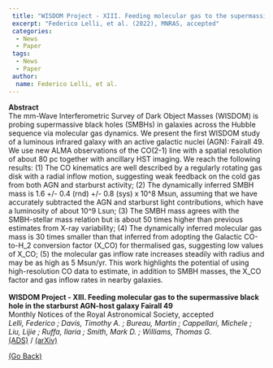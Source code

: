 ```yaml
---
 title: "WISDOM Project - XIII. Feeding molecular gas to the supermassive black hole in the starburst AGN-host galaxy Fairall 49"
 excerpt: "Federico Lelli, et al. (2022), MNRAS, accepted"
 categories:
  - News
  - Paper
 tags:
  - News
  - Paper
 author:
  name: Federico Lelli, et al.
---
```


<b>Abstract</b><br>
The mm-Wave Interferometric Survey of Dark Object Masses (WISDOM) is probing supermassive black holes (SMBHs) in galaxies across the Hubble sequence via molecular gas dynamics. We present the first WISDOM study of a luminous infrared galaxy with an active galactic nuclei (AGN): Fairall 49. We use new ALMA observations of the CO(2-1) line with a spatial resolution of about 80 pc together with ancillary HST imaging. We reach the following results: (1) The CO kinematics are well described by a regularly rotating gas disk with a radial inflow motion, suggesting weak feedback on the cold gas from both AGN and starburst activity; (2) The dynamically inferred SMBH mass is 1.6 +/- 0.4 (rnd) +/- 0.8 (sys) x 10^8 Msun, assuming that we have accurately subtracted the AGN and starburst light contributions, which have a luminosity of about 10^9 Lsun; (3) The SMBH mass agrees with the SMBH-stellar mass relation but is about 50 times higher than previous estimates from X-ray variability; (4) The dynamically inferred molecular gas mass is 30 times smaller than that inferred from adopting the Galactic CO-to-H_2 conversion factor (X_CO) for thermalised gas, suggesting low values of X_CO; (5) the molecular gas inflow rate increases steadily with radius and may be as high as 5 Msun/yr. This work highlights the potential of using high-resolution CO data to estimate, in addition to SMBH masses, the X_CO factor and gas inflow rates in nearby galaxies.<br>
<br>
<b>WISDOM Project - XIII. Feeding molecular gas to the supermassive black hole in the starburst AGN-host galaxy Fairall 49</b><br>
Monthly Notices of the Royal Astronomical Society, accepted<br>
<i>Lelli, Federico ; Davis, Timothy A. ; Bureau, Martin ; Cappellari, Michele ; Liu, Lijie ; Ruffa, Ilaria ; Smith, Mark D. ; Williams, Thomas G.</i><br>
<a href="https://ui.adsabs.harvard.edu/abs/2022arXiv220900363L">(ADS)</a> / <a href="https://arxiv.org/abs/2209.00363">(arXiv)</a>

<a href="#" onclick="history.go(-1)">(Go Back)</a>

